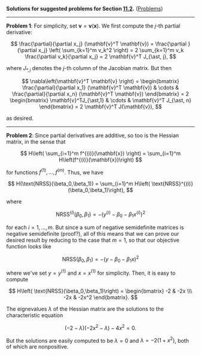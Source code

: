 **Solutions for suggested problems for Section [11.2](https://mml.johnmyersmath.com/stats-book/chapters/learning.html#maximum-likelihood-estimation-for-linear-regression-models).** ([Problems](./11-2-suggested-problems.md))

---

**Problem 1**: For simplicity, set $\mathbf{v} = \mathbf{v}(\mathbf{x})$. We first compute the $j$-th partial derivative:

$$
\frac{\partial}{\partial x_j} (\mathbf{v}^T \mathbf{v}) = \frac{\partial }{\partial x_j} \left( \sum_{k=1}^m v_k^2 \right) = 2 \sum_{k=1}^m v_k \frac{\partial v_k}{\partial x_j} = 2 \mathbf{v}^T J_{\ast, j},
$$

where $J_{\ast, j}$ denotes the $j$-th column of the Jacobian matrix. But then 

$$
\nabla\left(\mathbf{v}^T \mathbf{v} \right) = \begin{bmatrix}
\frac{\partial}{\partial x_1} (\mathbf{v}^T \mathbf{v}) & \cdots & \frac{\partial}{\partial x_n} (\mathbf{v}^T \mathbf{v}) 
\end{bmatrix} = 2 \begin{bmatrix} \mathbf{v}^TJ_{\ast,1} & \cdots & \mathbf{v}^T J_{\ast, n} \end{bmatrix} = 2 \mathbf{v}^T J(\mathbf{v}),
$$

as desired.

---

**Problem 2**: Since partial derivatives are additive, so too is the Hessian matrix, in the sense that

$$
H\left( \sum_{i=1}^m f^{(i)}(\mathbf{x}) \right) = \sum_{i=1}^m H\left(f^{(i)}(\mathbf{x})\right)
$$

for functions $f^{(1)},\ldots,f^{(m)}$. Thus, we have

$$
H(\text{NRSS}(\beta_0,\beta_1)) = \sum_{i=1}^m H\left( \text{NRSS}^{(i)}(\beta_0,\beta_1)\right),
$$

where

$$
\text{NRSS}^{(i)}(\beta_0,\beta_1) = - \left( y^{(i)} - \beta_0 - \beta_1 x^{(i)} \right)^2
$$

for each $i=1,\ldots,m$. But since a sum of negative semidefinite matrices is negative semidefinite (proof?), all of this means that we can prove our desired result by reducing to the case that $m=1$, so that our objective function looks like

$$
\text{NRSS}(\beta_0, \beta_1) = - \left( y - \beta_0 - \beta_1 x \right)^2
$$

where we've set $y = y^{(1)}$ and $x = x^{(1)}$ for simplicity. Then, it is easy to compute

$$
H\left( \text{NRSS}(\beta_0,\beta_1)\right) = \begin{bmatrix} -2 & -2x \\\ -2x & -2x^2 \end{bmatrix}.
$$

The eignevalues $\lambda$ of the Hessian matrix are the solutions to the characteristic equation

$$
(-2 - \lambda)(-2x^2 - \lambda ) - 4x^2 = 0.
$$

But the solutions are easily computed to be $\lambda =0$ and $\lambda = -2(1+x^2)$, both of which are nonpositive.

